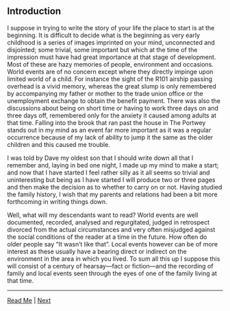## Introduction

I suppose in trying to write the story of your life the place to start is at the beginning. It is difficult to decide what is the beginning as very early childhood is a series of images imprinted on your mind, unconnected and disjointed; some trivial, some important but which at the time of the impression must have had great importance at that stage of development. Most of these are hazy memories of people, environment and occasions. World events are of no concern except where they directly impinge upon limited world of a child. For instance the sight of the R101 airship passing overhead is a vivid memory, whereas the great slump is only remembered by accompanying my father or mother to the trade union office or the unemployment exchange to obtain the benefit payment. There was also the discussions about being on short time or having to work three days on and three days off, remembered only for the anxiety it caused among adults at that time. Falling into the brook that ran past the house in The Portwey stands out in my mind as an event far more important as it was a regular occurrence because of my lack of ability to jump it the same as the older children and this caused me trouble.

I was told by Dave my oldest son that I should write down all that I remember and, laying in bed one night, I made up my mind to make a start; and now that I have started I feel rather silly as it all seems so trivial and uninteresting but being as I have started I will produce two or three pages and then make the decision as to whether to carry on or not. Having studied the family history, I wish that my parents and relations had been a bit more forthcoming in writing things down.

Well, what will my descendants want to read? World events are well documented, recorded, analysed and regurgitated, judged in retrospect divorced from the actual circumstances and very often misjudged against the social conditions of the reader at a time in the future. How often do older people say “It wasn’t like that”. Local events however can be of more interest as these usually have a bearing direct or indirect on the environment in the area in which you lived. To sum all this up I suppose this will consist of a century of hearsay—fact or fiction—and the recording of family and local events seen through the eyes of one of the family living at that time.

---

<a href="../">Read Me</a> | <a href="./WAE-02.html">Next</a>
